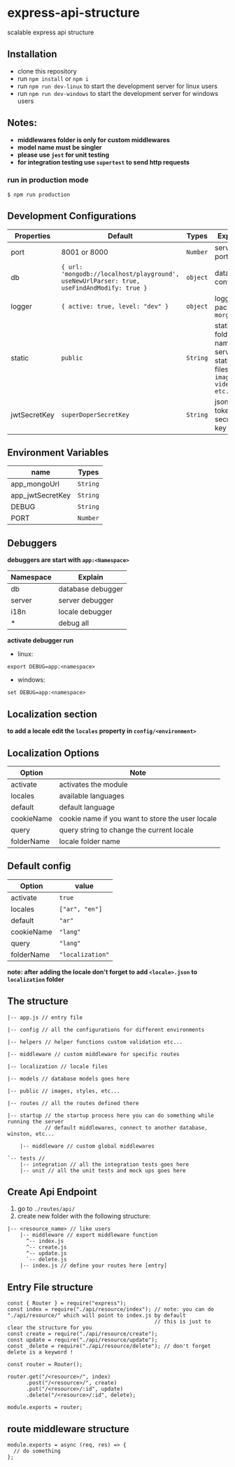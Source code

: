# express-api-structure

scalable express api structure

## Installation

- clone this repository
- run `npm install` or `npm i`
- run `npm run dev-linux` to start the development server for linux users
- run `npm run dev-windows` to start the development server for windows users

## Notes:

- **middlewares folder is only for custom middlewares**
- **model name must be singler**
- **please use `jest` for unit testing**
- **for integration testing use `supertest` to send http requests**

### run in production mode

```
$ npm run production
```

## Development Configurations

| Properties   | Default                                                                                    | Types    | Explain                                                          |
| ------------ | ------------------------------------------------------------------------------------------ | -------- | ---------------------------------------------------------------- |
| port         | 8001 or 8000                                                                               | `Number` | server port                                                      |
| db           | `{ url: 'mongodb://localhost/playground', useNewUrlParser: true, useFindAndModify: true }` | `object` | database configs                                                 |
| logger       | `{ active: true, level: "dev" }`                                                           | `object` | logger package: `morgan`                                         |
| static       | `public`                                                                                   | `String` | static folder name to serve static files `images, videos etc...` |
| jwtSecretKey | `superDoperSecretKey`                                                                      | `String` | json web token secret key                                        |

## Environment Variables

| name             | Types    |
| ---------------- | -------- |
| app_mongoUrl     | `String` |
| app_jwtSecretKey | `String` |
| DEBUG            | `String` |
| PORT             | `Number` |

## Debuggers

**debuggers are start with `app:<Namespace>`**

| Namespace | Explain           |
| --------- | ----------------- |
| db        | database debugger |
| server    | server debugger   |
| i18n      | locale debugger   |
| \*        | debug all         |

**activate debugger run**

- linux:

```
export DEBUG=app:<namespace>
```

- windows:

```
set DEBUG=app:<namespace>
```

## Localization section

**to add a locale edit the `locales` property in `config/<environment>`**

## Localization Options

| Option     | Note                                             |
| ---------- | ------------------------------------------------ |
| activate   | activates the module                             |
| locales    | available languages                              |
| default    | default language                                 |
| cookieName | cookie name if you want to store the user locale |
| query      | query string to change the current locale        |
| folderName | locale folder name                               |

## Default config

| Option     | value            |
| ---------- | ---------------- |
| activate   | `true`           |
| locales    | `["ar", "en"]`   |
| default    | `"ar"`           |
| cookieName | `"lang"`         |
| query      | `"lang"`         |
| folderName | `"localization"` |

**note: after adding the locale don't forget to add `<locale>.json` to `localization` folder**

## The structure

```
|-- app.js // entry file

|-- config // all the configurations for different environments

|-- helpers // helper functions custom validation etc...

|-- middleware // custom middleware for specific routes

|-- localization // locale files

|-- models // database models goes here

|-- public // images, styles, etc...

|-- routes // all the routes defined there

|-- startup // the startup process here you can do something while running the server
            // default middlewares, connect to another database, winston, etc...

    |-- middleware // custom global middlewares

`-- tests //
    |-- integration // all the integration tests goes here
    |-- unit // all the unit tests and mock ups goes here
```

## Create Api Endpoint

1. go to `./routes/api/`
2. create new folder with the following structure:

```
|-- <resource_name> // like users
    |-- middleware // export middleware function
      ^-- index.js
      ^-- create.js
      ^-- update.js
      `-- delete.js
    |-- index.js // define your routes here [entry]
```

## Entry File structure

```
const { Router } = require("express");
const index = require("./api/resource/index"); // note: you can do "./api/resource/" which will point to index.js by default
                                               // this is just to clear the structure for you
const create = require("./api/resource/create");
const update = require("./api/resource/update");
const _delete = require("./api/resource/delete"); // don't forget delete is a keyword !

const router = Router();

router.get("/<resource>/", index)
      .post("/<resource>/", create)
      .put("/<resource>/:id", update)
      .delete("/<resource>/:id", delete);

module.exports = router;
```

## route middleware structure

```
module.exports = async (req, res) => {
  // do something
};
```
